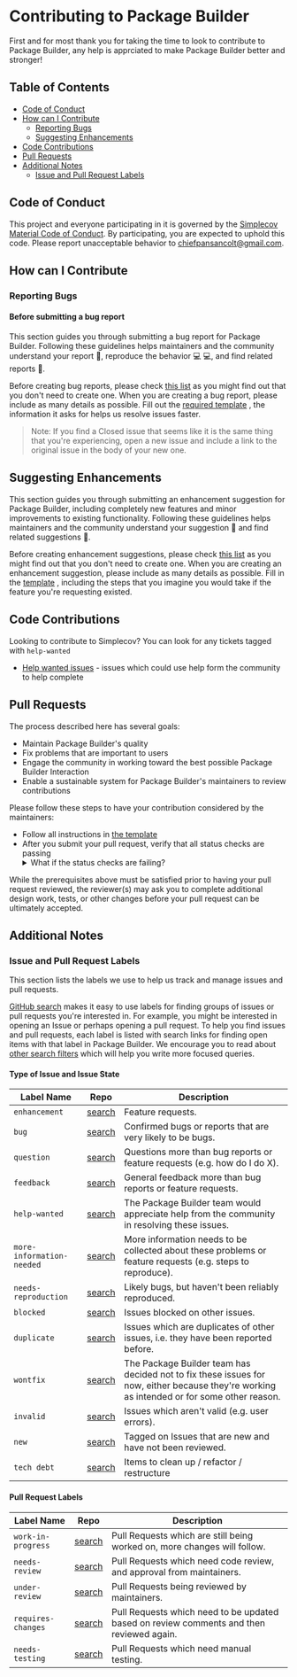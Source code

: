 # Contributing to Package Builder

First and for most thank you for taking the time to look to contribute to
Package Builder, any help is apprciated to make Package Builder better
and stronger!

## Table of Contents

- [Code of Conduct](#code-of-conduct)
- [How can I Contribute](#how-can-i-contribute)
  - [Reporting Bugs](#reporting-bugs)
  - [Suggesting Enhancements](#suggesting-enhancements)
- [Code Contributions](#code-contributions)
- [Pull Requests](#pull-requests)
- [Additional Notes](#additional-notes)
  - [Issue and Pull Request Labels](#issue-and-pull-request-labels)

## Code of Conduct

This project and everyone participating in it is governed by the [Simplecov
Material Code of Conduct](https://github.com/chiefpansancolt/package-builder/blob/master/CODE_OF_CONDUCT.md).
By participating, you are expected to uphold this code. Please report
unacceptable behavior to chiefpansancolt@gmail.com.

## How can I Contribute

### Reporting Bugs

#### Before submitting a bug report

This section guides you through submitting a bug report for Package Builder.
Following these guidelines helps maintainers and the community understand your
report 📝, reproduce the behavior 💻 💻, and find related reports 🔎.

Before creating bug reports, please check [this list](https://github.com/chiefpansancolt/package-builder/issues?q=is%3Aopen+is%3Aissue+label%3Abug)
as you might find out that you don't need to create one. When you are creating
a bug report, please include as many details as possible. Fill out the
[required template](https://github.com/chiefpansancolt/package-builder/blob/master/.github/ISSUE_TEMPLATE/bug_report.md)
, the information it asks for helps us resolve issues faster.

> Note: If you find a Closed issue that seems like it is the same thing that you're experiencing, open a new issue and include a link to the original issue in the body of your new one.

## Suggesting Enhancements

This section guides you through submitting an enhancement suggestion for
Package Builder, including completely new features and minor improvements to
existing functionality. Following these guidelines helps maintainers and the
community understand your suggestion 📝 and find related suggestions 🔎.

Before creating enhancement suggestions, please check [this list](https://github.com/chiefpansancolt/package-builder/issues?q=is%3Aopen+is%3Aissue+label%3Aenhancement)
as you might find out that you don't need to create one. When you are creating
an enhancement suggestion, please include as many details as possible. Fill in
the [template](https://github.com/chiefpansancolt/package-builder/blob/master/.github/ISSUE_TEMPLATE/feature-request.md)
, including the steps that you imagine you would take if the feature you're
requesting existed.

## Code Contributions

Looking to contribute to Simplecov? You can look for any tickets tagged with `help-wanted`

- [Help wanted issues](https://github.com/chiefpansancolt/package-builder/issues?q=is%3Aopen+is%3Aissue+label%3A%22help+wanted%22) - issues which could use help form the community to help complete

## Pull Requests

The process described here has several goals:

- Maintain Package Builder's quality
- Fix problems that are important to users
- Engage the community in working toward the best possible Package Builder Interaction
- Enable a sustainable system for Package Builder's maintainers to review contributions

Please follow these steps to have your contribution considered by the maintainers:

- Follow all instructions in [the template](https://github.com/chiefpansancolt/package-builder/blob/master/.github/PULL_REQUEST_TEMPLATE.md)
- After you submit your pull request, verify that all status checks are passing<details><summary>What if the status checks are failing?</summary>If a status check is failing, and you believe that the failure is unrelated to your change, please leave a comment on the pull request explaining why you believe the failure is unrelated. A maintainer will re-run the status check for you. If we conclude that the failure was a false positive, then we will open an issue to track that problem with our status check suite.</details>

While the prerequisites above must be satisfied prior to having your pull request reviewed, the reviewer(s) may ask you to complete additional design work, tests, or other changes before your pull request can be ultimately accepted.

## Additional Notes

### Issue and Pull Request Labels

This section lists the labels we use to help us track and manage issues and pull requests.

[GitHub search](https://help.github.com/articles/searching-issues/) makes it easy to use labels for finding groups of issues or pull requests you're interested in. For example, you might be interested in opening an Issue or perhaps opening a pull request. To help you find issues and pull requests, each label is listed with search links for finding open items with that label in Package Builder. We  encourage you to read about [other search filters](https://help.github.com/articles/searching-issues/) which will help you write more focused queries.

#### Type of Issue and Issue State

| Label Name | Repo |  Description |
| --- | --- | --- |
| `enhancement` | [search][search-package-builder-label-enhancement] | Feature requests. |
| `bug` | [search][search-package-builder-label-bug] | Confirmed bugs or reports that are very likely to be bugs. |
| `question` | [search][search-package-builder-label-question] | Questions more than bug reports or feature requests (e.g. how do I do X). |
| `feedback` | [search][search-package-builder-label-feedback] | General feedback more than bug reports or feature requests. |
| `help-wanted` | [search][search-package-builder-label-help-wanted] | The Package Builder team would appreciate help from the community in resolving these issues. |
| `more-information-needed` | [search][search-package-builder-label-more-information-needed] | More information needs to be collected about these problems or feature requests (e.g. steps to reproduce). |
| `needs-reproduction` | [search][search-package-builder-label-needs-reproduction] | Likely bugs, but haven't been reliably reproduced. |
| `blocked` | [search][search-package-builder-label-blocked] | Issues blocked on other issues. |
| `duplicate` | [search][search-package-builder-label-duplicate] | Issues which are duplicates of other issues, i.e. they have been reported before. |
| `wontfix` | [search][search-package-builder-label-wontfix] | The Package Builder team has decided not to fix these issues for now, either because they're working as intended or for some other reason. |
| `invalid` | [search][search-package-builder-label-invalid] | Issues which aren't valid (e.g. user errors). |
| `new` | [search][search-package-builder-label-new] | Tagged on Issues that are new and have not been reviewed. |
| `tech debt` | [search][search-package-builder-label-tech-debt] | Items to clean up / refactor / restructure |

#### Pull Request Labels

| Label Name | Repo | Description
| --- | --- | --- |
| `work-in-progress` | [search][search-package-builder-label-work-in-progress] | Pull Requests which are still being worked on, more changes will follow. |
| `needs-review` | [search][search-package-builder-label-needs-review] | Pull Requests which need code review, and approval from maintainers. |
| `under-review` | [search][search-package-builder-label-under-review] | Pull Requests being reviewed by maintainers. |
| `requires-changes` | [search][search-package-builder-label-requires-changes] | Pull Requests which need to be updated based on review comments and then reviewed again. |
| `needs-testing` | [search][search-package-builder-label-needs-testing] | Pull Requests which need manual testing. |

[search-package-builder-label-enhancement]: https://github.com/chiefpansancolt/package-builder/issues?q=is%3Aopen+is%3Aissue+label%3Aenhancement
[search-package-builder-label-bug]: https://github.com/chiefpansancolt/package-builder/issues?q=is%3Aopen+is%3Aissue+label%3Abug
[search-package-builder-label-question]: https://github.com/chiefpansancolt/package-builder/issues?q=is%3Aopen+is%3Aissue+label%3Aquestion
[search-package-builder-label-feedback]: https://github.com/chiefpansancolt/package-builder/issues?q=is%3Aopen+is%3Aissue+label%3Afeedback
[search-package-builder-label-help-wanted]: https://github.com/chiefpansancolt/package-builder/issues?q=is%3Aopen+is%3Aissue+label%3A%22help+wanted%22
[search-package-builder-label-more-information-needed]: https://github.com/chiefpansancolt/package-builder/issues?q=is%3Aopen+is%3Aissue+label%3A%22more+information+needed%22
[search-package-builder-label-needs-reproduction]: https://github.com/chiefpansancolt/package-builder/issues?q=is%3Aopen+is%3Aissue+label%3A%22needs+reproduction%22
[search-package-builder-label-blocked]: https://github.com/chiefpansancolt/package-builder/issues?q=is%3Aopen+is%3Aissue+label%3Ablocked
[search-package-builder-label-duplicate]: https://github.com/chiefpansancolt/package-builder/issues?q=is%3Aopen+is%3Aissue+label%3Aduplicate
[search-package-builder-label-wontfix]: https://github.com/chiefpansancolt/package-builder/issues?q=is%3Aopen+is%3Aissue+label%3Awontfix
[search-package-builder-label-invalid]: https://github.com/chiefpansancolt/package-builder/issues?q=is%3Aopen+is%3Aissue+label%3Ainvalid
[search-package-builder-label-new]: https://github.com/chiefpansancolt/package-builder/issues?q=is%3Aopen+is%3Aissue+label%3Anew
[search-package-builder-label-tech-debt]: https://github.com/chiefpansancolt/package-builder/issues?q=is%3Aopen+is%3Aissue+label%3A"tech+debt"
[search-package-builder-label-work-in-progress]: https://github.com/chiefpansancolt/package-builder/issues?q=is%3Aopen+is%3Aissue+label%3A"work+in+progress"
[search-package-builder-label-needs-review]: https://github.com/chiefpansancolt/package-builder/issues?q=is%3Aopen+is%3Aissue+label%3A"needs+review"
[search-package-builder-label-under-review]: https://github.com/chiefpansancolt/package-builder/issues?q=is%3Aopen+is%3Aissue+label%3A"under+review"
[search-package-builder-label-requires-changes]: https://github.com/chiefpansancolt/package-builder/issues?q=is%3Aopen+is%3Aissue+label%3A"requires+changes"
[search-package-builder-label-needs-testing]: https://github.com/chiefpansancolt/package-builder/issues?q=is%3Aopen+is%3Aissue+label%3A"needs+testing"
